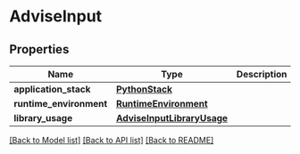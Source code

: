 # AdviseInput

## Properties
Name | Type | Description | Notes
------------ | ------------- | ------------- | -------------
**application_stack** | [**PythonStack**](PythonStack.md) |  | 
**runtime_environment** | [**RuntimeEnvironment**](RuntimeEnvironment.md) |  | [optional] 
**library_usage** | [**AdviseInputLibraryUsage**](AdviseInputLibraryUsage.md) |  | [optional] 

[[Back to Model list]](../README.md#documentation-for-models) [[Back to API list]](../README.md#documentation-for-api-endpoints) [[Back to README]](../README.md)


